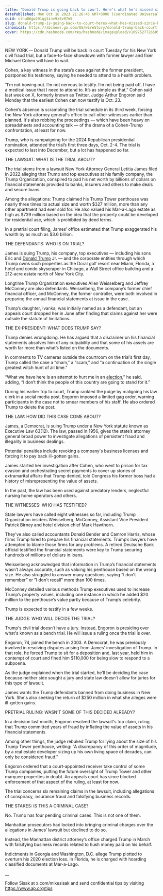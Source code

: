 ```yaml
---
title: "Donald Trump is going back to court. Here’s what he's missed since his last visit to NYC fraud trial"
datePublished: Mon Oct 16 2023 21:26:45 GMT+0000 (Coordinated Universal Time)
cuid: clnu06gw201qg5inv9z8v97e5
slug: donald-trump-is-going-back-to-court-heres-what-hes-missed-since-his-last-visit-to-nyc-fraud-trial
canonical: https://abcnews.go.com/US/wireStory/donald-trump-back-court-heres-missed-visit-nyc-104023865
cover: https://cdn.hashnode.com/res/hashnode/imageupload/v1697527726505/a3a5cef4-99d8-492e-a7ab-3f0bd1cd524b.jpeg

---
```


NEW YORK -- Donald Trump will be back in court Tuesday for his New York civil fraud trial, but a face-to-face showdown with former lawyer and fixer Michael Cohen will have to wait.

Cohen, a key witness in the state’s case against the former president, postponed his testimony, saying he needed to attend to a health problem.

“I’m not bowing out. I’m not nervous to testify. I’m not being paid off. I have a medical issue that I need to attend to. It’s as simple as that,” Cohen said last week on X, formerly known as Twitter. Judge Arthur Engoron said Monday that the earliest Cohen can now testify is Oct. 23.

Cohen’s absence is scrambling the trial schedule in its third week, forcing the New York attorney general's office to call other witnesses earlier than planned. It's also robbing the proceedings — which have been heavy on spreadsheets and accounting talk — of the drama of a Cohen-Trump confrontation, at least for now.

Trump, who is campaigning for the 2024 Republican presidential nomination, attended the trial’s first three days, Oct. 2-4. The trial is expected to last into December, but a lot has happened so far.

THE LAWSUIT: WHAT IS THE TRIAL ABOUT?

The trial stems from a lawsuit New York Attorney General Letitia James filed in 2022 alleging that Trump and top executives at his family company, the Trump Organization, conspired to pad his net worth by billions of dollars on financial statements provided to banks, insurers and others to make deals and secure loans.

Among the allegations: Trump claimed his Trump Tower penthouse was nearly three times its actual size and worth $327 million, more than any other apartment had ever sold for. He also valued his Mar-a-Lago estate as high as $739 million based on the idea that the property could be developed for residential use, which is prohibited by deed terms.

In a pretrial court filing, James’ office estimated that Trump exaggerated his wealth by as much as $3.6 billion.

THE DEFENDANTS: WHO IS ON TRIAL?

James is suing Trump, his company, top executives — including his sons Eric and [Donald Trump](https://abcnews.go.com/alerts/DonaldTrump) Jr. — and the corporate entities through which Trump owns such properties as the Doral golf resort near Miami, Florida, a hotel and condo skyscraper in Chicago, a Wall Street office building and a 212-acre estate north of New York City.

Longtime Trump Organization executives Allen Weisselberg and Jeffrey McConney are also defendants. Weisselberg, the company’s former chief financial officer, and McConney, the former controller, were both involved in preparing the annual financial statements at issue in the case.

Trump’s daughter, Ivanka, was initially named as a defendant, but an appeals court dropped her in June after finding that claims against her were outside the statute of limitations.

THE EX-PRESIDENT: WHAT DOES TRUMP SAY?

Trump denies wrongdoing. He has argued that a disclaimer on his financial statements absolves him of any culpability and that some of his assets are worth far more than what’s listed on the documents.

In comments to TV cameras outside the courtroom on the trial’s first day, Trump called the case a “sham,” a “scam,” and “a continuation of the single greatest witch hunt of all time.”

“What we have here is an attempt to hurt me in an [election](https://abcnews.go.com/alerts/Elections),” he said, adding, “I don’t think the people of this country are going to stand for it.”

During his earlier trip to court, Trump rankled the judge by maligning his law clerk in a social media post. Engoron imposed a limited gag order, warning participants in the case not to smear members of his staff. He also ordered Trump to delete the post.

THE LAW: HOW DID THIS CASE COME ABOUT?

James, a Democrat, is suing Trump under a New York statute known as Executive Law 63(12). The law, passed in 1956, gives the state’s attorney general broad power to investigate allegations of persistent fraud and illegality in business dealings.

Potential penalties include revoking a company's business licenses and forcing it to pay back ill-gotten gains.

James started her investigation after Cohen, who went to prison for tax evasion and orchestrating secret payments to cover up stories of extramarital affairs that Trump denied, told Congress his former boss had a history of misrepresenting the value of assets.

In the past, the law has been used against predatory lenders, neglectful nursing home operators and others.

THE WITNESSES: WHO HAS TESTIFIED?

State lawyers have called eight witnesses so far, including Trump Organization insiders Weisselberg, McConney, Assistant Vice President Patrick Birney and hotel division chief Mark Hawthorn.

They've also called accountants Donald Bender and Camron Harris, whose firms Trump hired to prepare his financial statements. Trump’s lawyers have attempted to blame those firms for any problems. A retired Deutsche Bank official testified the financial statements were key to Trump securing hundreds of millions of dollars in loans.

Weisselberg acknowledged that information in Trump’s financial statements wasn’t always accurate, such as valuing his penthouse based on the wrong size. He also struggled to answer many questions, saying “I don't remember” or "I don't recall" more than 100 times.

McConney detailed various methods Trump executives used to increase Trump’s property values, including one instance in which he added $20 million to the penthouse’s value partly because of Trump’s celebrity.

Trump is expected to testify in a few weeks.

THE JUDGE: WHO WILL DECIDE THE TRIAL?

Trump's civil trial doesn’t have a jury. Instead, Engoron is presiding over what's known as a bench trial. He will issue a ruling once the trial is over.

Engoron, 74, joined the bench in 2003. A Democrat, he was previously involved in resolving disputes arising from James’ investigation of Trump. In that role, he forced Trump to sit for a deposition and, last year, held him in contempt of court and fined him $110,000 for being slow to respond to a subpoena.

As the judge explained when the trial started, he'll be deciding the case because neither side sought a jury and state law doesn’t allow for juries for this type of lawsuit.

James wants the Trump defendants banned from doing business in New York. She's also seeking the return of $250 million in what she alleges were ill-gotten gains.

PRETRIAL RULING: WASN’T SOME OF THIS DECIDED ALREADY?

In a decision last month, Engoron resolved the lawsuit's top claim, ruling that Trump committed years of fraud by inflating the value of assets in his financial statements.

Among other things, the judge rebuked Trump for lying about the size of his Trump Tower penthouse, writing: “A discrepancy of this order of magnitude, by a real estate developer sizing up his own living space of decades, can only be considered fraud."

Engoron ordered that a court-appointed receiver take control of some Trump companies, putting the future oversight of Trump Tower and other marquee properties in doubt. An appeals court has since blocked enforcement of that aspect of the ruling, at least for now.

The trial concerns six remaining claims in the lawsuit, including allegations of conspiracy, insurance fraud and falsifying business records.

THE STAKES: IS THIS A CRIMINAL CASE?

No. Trump has four pending criminal cases. This is not one of them.

Manhattan prosecutors had looked into bringing criminal charges over the allegations in James’ lawsuit but declined to do so.

Instead, the Manhattan district attorney’s office charged Trump in March with falsifying business records related to hush money paid on his behalf.

Indictments in Georgia and Washington, D.C. allege Trump plotted to overturn his 2020 election loss. In Florida, he is charged with hoarding classified documents at Mar-a-Lago.

\_\_

Follow Sisak at x.com/mikesisak and send confidential tips by visiting https://www.ap.org/tips